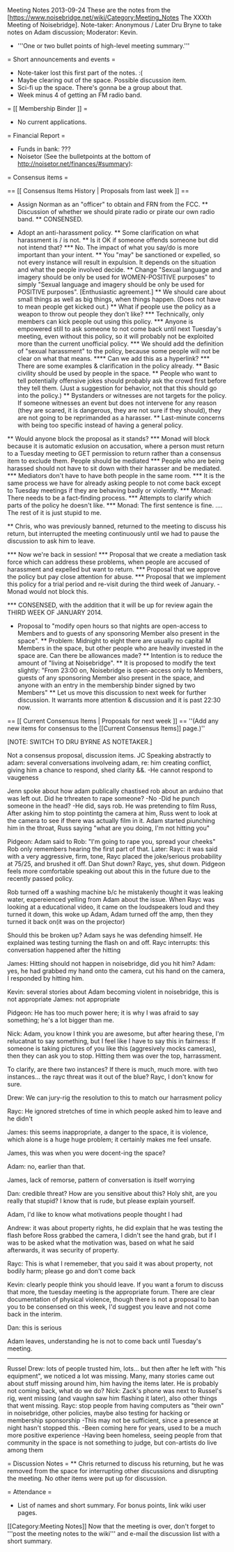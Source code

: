 Meeting Notes 2013-09-24 
 These are the notes from the [https://www.noisebridge.net/wiki/Category:Meeting_Notes The XXXth Meeting of Noisebridge]. Note-taker: Anonymous / Later Dru Bryne to take notes on Adam discussion; Moderator: Kevin.
* '''One or two bullet points of high-level meeting summary.'''

= Short announcements and events =
* Note-taker lost this first part of the notes. :(
* Maybe clearing out of the space. Possible discussion item.
* Sci-fi up the space. There's gonna be a group about that.
* Week minus 4 of getting an FM radio band.


= [[ Membership Binder ]] =
* No current applications.

= Financial Report =
* Funds in bank: ???
* Noisetor (See the bulletpoints at the bottom of http://noisetor.net/finances/#summary):

= Consensus items =

== [[ Consensus Items History | Proposals from last week ]] ==
* Assign Norman as an "officer" to obtain and FRN from the FCC.
** Discussion of whether we should pirate radio or pirate our own radio band.
** CONSENSED.

* Adopt an anti-harassment policy.
** Some clarification on what harassment is / is not.
** Is it OK if someone offends someone but did not intend that?
*** No. The impact of what you say/do is more important than your intent.
** You "may" be sanctioned or expelled, so not every instance will result in expulsion. It depends on the situation and what the people involved decide.
** Change "Sexual language and imagery should be only be used for WOMEN-POSITIVE purposes" to simply "Sexual language and imagery should be only be used for POSITIVE purposes". [Enthusiastic agreement.]
** We should care about small things as well as big things, when things happen. (Does not have to mean people get kicked out.)
** What if people use the policy as a weapon to throw out people they don't like?
*** Technically, only members can kick people out using this policy.
*** Anyone is empowered still to ask someone to not come back until next Tuesday's meeting, even without this policy, so it will probably not be exploited more than the current unofficial policy.
*** We should add the definition of "sexual harassment" to the policy, because some people will not be clear on what that means.
**** Can we add this as a hyperlink?
*** There are some examples &amp; clarification in the policy already.
** Basic civility should be used by people in the space.
** People who want to tell potentially offensive jokes should probably ask the crowd first before they tell them. (Just a suggestion for behavior, not that this should go into the policy.)
** Bystanders or witnesses are not targets for the policy. If someone witnesses an event but does not intervene for any reason (they are scared, it is dangerous, they are not sure if they should), they are not going to be reprimanded as a harasser.
** Last-minute concerns with being too specific instead of having a general policy.

** Would anyone block the proposal as it stands?
*** Monad will block because it is automatic exlusion on accusation, where a person must return to a Tuesday meeting to GET permission to return rather than a consensus item to exclude them. People should be mediated
*** People who are being harassed should not have to sit down with their harasser and be mediated.
*** Mediators don't have to have both people in the same room.
*** It is the same process we have for already asking people to not come back except to Tuesday meetings if they are behaving badly or violently.
*** Monad: There needs to be a fact-finding process.
*** Attempts to clarify which parts of the policy he doesn't like.
*** Monad: The first sentence is fine. .... The rest of it is just stupid to me.

** Chris, who was previously banned, returned to the meeting to discuss his return, but interrupted the meeting continuously until we had to pause the discussion to ask him to leave.

*** Now we're back in session!
*** Proposal that we create a mediation task force which can address these problems, when people are accused of harassment and expelled but want to return.
*** Proposal that we approve the policy but pay close attention for abuse.
*** Proposal that we implement this policy for a trial period and re-visit during the third week of January. - Monad would not block this.

*** CONSENSED, with the addition that it will be up for review again the THIRD WEEK OF JANUARY 2014.

* Proposal to "modify open hours so that nights are open-access to Members and to guests of any sponsoring Member also present in the space".
** Problem: Midnight to eight there are usually no capital M Members in the space, but other people who are heavily invested in the space are. Can there be allowances made?
** Intention is to reduce the amount of "living at Noisebridge".
** It is proposed to modify the text slightly: "From 23:00 on, Noisebridge is open-access only to Members, guests of any sponsoring Member also present in the space, and anyone with an entry in the membership binder signed by two Members"
** Let us move this discussion to next week for further discussion. It warrants more attention &amp; discussion and it is past 22:30 now.

== [[ Current Consensus Items | Proposals for next week ]] ==
''(Add any new items for consensus to the [[Current Consensus Items]] page.)''

[NOTE: SWITCH TO DRU BYRNE AS NOTETAKER.]

Not a consensus proposal, discussion items.
JC Speaking abstractly to adam:
several conversations involveing adam, re: him creating conflict, giving him a chance to respond, shed clarity &amp;&amp;.
-He cannot respond to vaugeness

Jenn spoke about how adam publically chastised rob about an arduino that was left out.
Did he trhreaten to rape someone?
-No
-Did he punch someone in the head?
-He did, says rob. He was pretending to film Russ, After asking him to stop pointintg the camera at him, Russ went to look at the camera to see if there was actually film in it. Adam started piunching him in the throat, Russ saying "what are you doing, I'm not hitting you"

Pidgeon: Adam said to Rob: "I'm going to rape you, spread your cheeks"
Rob only remembers hearing the first part of that.
Later: Rayc: it was said with a very aggressive, firm, tone, Rayc placed the joke/serious probability at 75/25, and brushed it off.
Dan Shut down?
Rayc, yes, shut down.
Pidgeon feels more comfortable speaking out about this in the future due to the recently passed policy.

Rob turned off a washing machine b/c he mistakenly thought it was leaking water, expereienced yelling from Adam about the issue.
When Rayc was looking at a educational video, it came on the loudspeakers loud and they turned it down, this woke up Adam, Adam turned off the amp, then they turned it back on(it was on the projector)

Should this be broken up?
Adam says he was defending himself. He explained was testing turning the flash on and off.
Rayc interrupts: this conversation happened after the hitting


James: Hitting should not happen in noisebridge, did you hit him?
Adam: yes, he had grabbed my hand onto the camera, cut his hand on the camera, I responded by hitting him.

Kevin: several stories about Adam becoming violent in noisebridge, this is not appropriate
James: not appropriate

Pidgeon: He has too much power here; it is why I was afraid to say something; he's a lot bigger than me.

Nick: Adam, you know I think you are awesome, but after hearing these, I'm relucatnat to say something, but I feel like I have to say this in fairness: If someone is taking pictures of you like this (aggresively mocks cameras), then they can ask you to stop. Hitting them was over the top, harrassment.

To clarify, are there two instances?
If there is much, much more. with two instances...
the rayc threat was it out of the blue?
Rayc, I don't know for sure.

Drew: We can jury-rig the resolution to this to match our harrasment policy

Rayc: He ignored stretches of time in which people asked him to leave and he didn't

James: this seems inappropriate, a danger to the space, it is violence, which alone is a huge huge problem; it certainly makes me feel unsafe.

James, this was when you were docent-ing the space?

Adam: no, earlier than that.

James, lack of remorse, pattern of conversation is itself worrying

Dan: credible threat? How are you sensitive about this? Holy shit, are you really that stupid? I know that is rude, but please explain yourself.

Adam, I'd like to know what motivations people thought I had

Andrew: it was about property rights, he did explain that he was testing the flash before Ross grabbed the camera, I didn't see the hand grab, but if I was to be asked what the motivation was, based on what he said afterwards, it was security of property.

Rayc: This is what I rememeber, that you said it was about property, not bodily harm; please go and don't come back

Kevin: clearly people think you should leave. If you want a forum to discuss that more, the tuesday meeting is the appropriate forum. There are clear documentation of physical violence, though there is not a proposal to ban you to be consensed on this week, I'd suggest you leave and not come back in the interim.

Dan: this is serious

Adam leaves, understanding he is not to come back until Tuesday's meeting.

----

Russel
Drew: lots of people trusted him, lots...
 but then after he left with "his equipment", we noticed a lot was missing.
Many, many stories came out about stuff missing around him, him having the items later.
He is probably not coming back, what do we do?
Nick: Zack's phone was next to Russel's rig, went missing (and vaughn saw him flashing it later), also other things that went missing.
Rayc: stop people from having computers as "their own" in noisebridge, other policies, maybe also testing for hacking or membership sponsorship
-This may not be sufficient, since a presence at night hasn't stopped this.
-Been coming here for years, used to be a much more positive experience
-Having been homeless, seeing people from that community in the space is not something to judge, but con-artists do live among them

= Discussion Notes =
** Chris returned to discuss his returning, but he was removed from the space for interrupting other discussions and disrupting the meeting. No other items were put up for discussion.

= Attendance =
* List of names and short summary. For bonus points, link wiki user pages.

[[Category:Meeting Notes]]
Now that the meeting is over, don't forget to '''post the meeting notes to the wiki''' and e-mail the discussion list with a short summary.